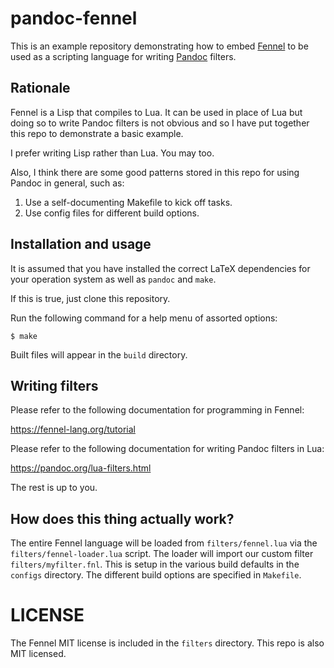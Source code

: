 # pandoc-fennel

This is an example repository demonstrating how to embed
[Fennel](https://fennel-lang.org/) to be used as a scripting language
for writing [Pandoc](https://pandoc.org/)
filters.

## Rationale

Fennel is a Lisp that compiles to Lua. It can be used in place of
Lua but doing so to write Pandoc filters is not obvious and so I have
put together this repo to demonstrate a basic example.

I prefer writing Lisp rather than Lua. You may too.

Also, I think there are some good patterns stored in this repo for
using Pandoc in general, such as:

1. Use a self-documenting Makefile to kick off tasks.
2. Use config files for different build options.

## Installation and usage

It is assumed that you have installed the correct LaTeX dependencies
for your operation system as well as `pandoc` and `make`.

If this is true, just clone this repository.

Run the following command for a help menu of assorted options:
```
$ make
```

Built files will appear in the `build` directory.

## Writing filters

Please refer to the following documentation for programming in
Fennel:

<https://fennel-lang.org/tutorial>

Please refer to the following documentation for writing Pandoc 
filters in Lua:

<https://pandoc.org/lua-filters.html>

The rest is up to you.

## How does this thing actually work?

The entire Fennel language will be loaded from `filters/fennel.lua`
via the `filters/fennel-loader.lua` script. The loader will import 
our custom filter `filters/myfilter.fnl`. This is setup in the
various build defaults in the `configs` directory. The different 
build options are specified in `Makefile`.

# LICENSE

The Fennel MIT license is included in the `filters` directory. This
repo is also MIT licensed.

